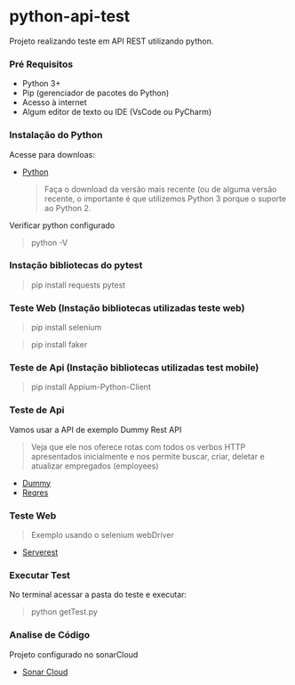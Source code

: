 # python-api-test

Projeto realizando teste em API REST utilizando python.

### Pré Requisitos

-   Python 3+
-   Pip (gerenciador de pacotes do Python)
-   Acesso à internet
-   Algum editor de texto ou IDE (VsCode ou PyCharm)

### Instalação do Python

Acesse para downloas:

-   [Python](https://www.python.org/downloads/)
    > Faça o download da versão mais recente (ou de alguma versão recente, o importante é que utilizemos Python 3 porque o suporte ao Python 2.

Verificar python configurado

> python -V

### Instação bibliotecas do pytest

> pip install requests pytest

### Teste Web (Instação bibliotecas utilizadas teste web)

> pip install selenium

> pip install faker

### Teste de Api (Instação bibliotecas utilizadas test mobile)

> pip install Appium-Python-Client

### Teste de Api

Vamos usar a API de exemplo Dummy Rest API

> Veja que ele nos oferece rotas com todos os verbos HTTP apresentados inicialmente e nos permite buscar, criar, deletar e atualizar empregados (employees)

-   [Dummy](http://dummy.restapiexample.com/api/v1/employees)
-   [Reqres](https://reqres.in)

### Teste Web

> Exemplo usando o selenium webDriver

-   [Serverest](https://front.serverest.dev/)

### Executar Test

No terminal acessar a pasta do teste e executar:

> python getTest.py

### Analise de Código

Projeto configurado no sonarCloud

-   [Sonar Cloud](https://sonarcloud.io/project/overview?id=diegomachadoti_mutation-test)
